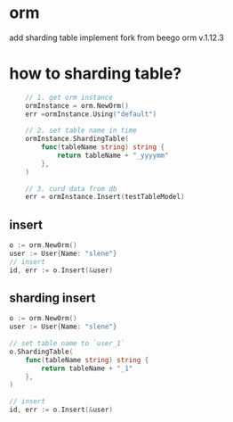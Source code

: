 # orm
add sharding table implement fork from beego orm v.1.12.3

# how to sharding table?
```go
    // 1. get orm instance
    ormInstance = orm.NewOrm()
    err =ormInstance.Using("default")
    
    // 2. set table name in time
    ormInstance.ShardingTable(
        func(tableName string) string {
            return tableName + "_yyyymm"
        },
    )
    
    // 3. curd data from db
    err = ormInstance.Insert(testTableModel)
```

## insert
```go
o := orm.NewOrm()
user := User{Name: "slene"}
// insert
id, err := o.Insert(&user)
```

## sharding insert
```go
o := orm.NewOrm()
user := User{Name: "slene"}
 
// set table name to `user_1`
o.ShardingTable(
    func(tableName string) string {
        return tableName + "_1"
    },
)
 
// insert
id, err := o.Insert(&user)
```
